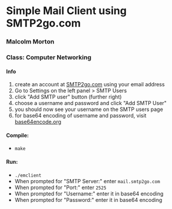 # Simple Mail Client using SMTP2go.com

### Malcolm Morton

### Class: Computer Networking

#### Info

1. create an account at [SMTP2go.com](https://www.smtp2go.com) using your email address
2. Go to Settings on the left panel > SMTP Users
3. click "Add SMTP user" button (further right)
4. choose a username and password and click "Add SMTP User"
5. you should now see your username on the SMTP users page
6. for base64 encoding of username and password, visit [base64encode.org](https://www.base64encode.org/)

#### Compile:

- `make`

#### Run:

- `./emclient`
- When prompted for "SMTP Server:" enter `mail.smtp2go.com`
- When prompted for "Port:" enter `2525`
- When prompted for "Username:" enter it in base64 encoding
- When prompted for "Password:" enter it in base64 encoding